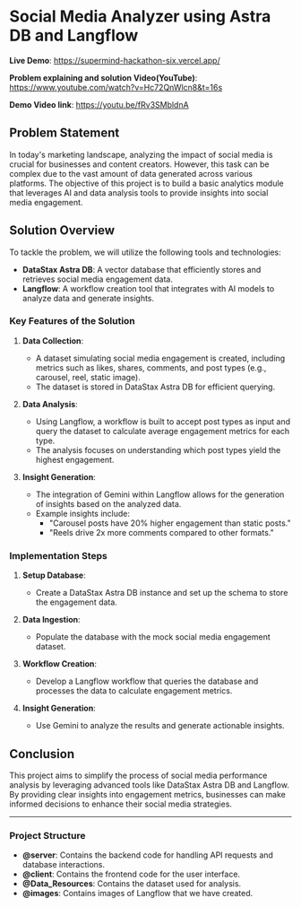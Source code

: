 # Social Media Analyzer using Astra DB and Langflow

**Live Demo**: https://supermind-hackathon-six.vercel.app/

**Problem explaining and solution Video(YouTube)**: https://www.youtube.com/watch?v=Hc72QnWlcn8&t=16s

**Demo Video link**: https://youtu.be/fRv3SMbldnA

## Problem Statement

In today's marketing landscape, analyzing the impact of social media is crucial for businesses and content creators. However, this task can be complex due to the vast amount of data generated across various platforms. The objective of this project is to build a basic analytics module that leverages AI and data analysis tools to provide insights into social media engagement.

## Solution Overview

To tackle the problem, we will utilize the following tools and technologies:

- **DataStax Astra DB**: A vector database that efficiently stores and retrieves social media engagement data.
- **Langflow**: A workflow creation tool that integrates with AI models to analyze data and generate insights.

### Key Features of the Solution

1. **Data Collection**: 
   - A dataset simulating social media engagement is created, including metrics such as likes, shares, comments, and post types (e.g., carousel, reel, static image).
   - The dataset is stored in DataStax Astra DB for efficient querying.

2. **Data Analysis**:
   - Using Langflow, a workflow is built to accept post types as input and query the dataset to calculate average engagement metrics for each type.
   - The analysis focuses on understanding which post types yield the highest engagement.

3. **Insight Generation**:
   - The integration of Gemini within Langflow allows for the generation of insights based on the analyzed data.
   - Example insights include:
     - "Carousel posts have 20% higher engagement than static posts."
     - "Reels drive 2x more comments compared to other formats."

### Implementation Steps

1. **Setup Database**: 
   - Create a DataStax Astra DB instance and set up the schema to store the engagement data.

2. **Data Ingestion**:
   - Populate the database with the mock social media engagement dataset.

3. **Workflow Creation**:
   - Develop a Langflow workflow that queries the database and processes the data to calculate engagement metrics.

4. **Insight Generation**:
   - Use Gemini to analyze the results and generate actionable insights.

## Conclusion

This project aims to simplify the process of social media performance analysis by leveraging advanced tools like DataStax Astra DB and Langflow. By providing clear insights into engagement metrics, businesses can make informed decisions to enhance their social media strategies.

---

### Project Structure

- **@server**: Contains the backend code for handling API requests and database interactions.
- **@client**: Contains the frontend code for the user interface.
- **@Data_Resources**: Contains the dataset used for analysis.
- **@images**: Contains images of Langflow that we have created.
